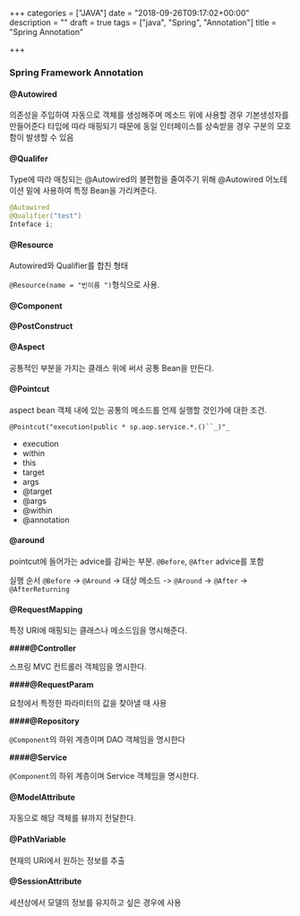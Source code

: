 +++
categories = ["JAVA"]
date = "2018-09-26T09:17:02+00:00"
description = ""
draft = true
tags = ["java", "Spring", "Annotation"]
title = "Spring Annotation"

+++
### **Spring Framework Annotation**

#### **@Autowired** 

  의존성을 주입하여 자동으로 객체를 생성해주며 메소드 위에 사용할 경우 기본생성자를 만들어준다 타입에 따라 매핑되기 때문에 동일 인터페이스를 상속받을 경우 구분의 모호함이 발생할 수 있음 

#### **@Qualifer** 

  Type에 따라 매칭되는 @Autowired의 불편함을 줄여주기 위해 @Autowired 어노테이션 밑에 사용하여 특정 Bean을 가리켜준다. 

```java
@Autowired 
@Qualifier("test")
Inteface i;
```

#### **@Resource** 

Autowired와 Qualifier를 합친 형태 

`@Resource(name = "빈이름 ")`형식으로 사용.  

#### **@Component**

#### **@PostConstruct**   

#### **@Aspect**

공통적인 부분을 가지는 클래스 위에 써서 공통 Bean을 만든다.  

#### **@Pointcut** 

aspect bean 객체 내에 있는 공통의 메소드를 언제 실행할 것인가에 대한 조건.  

`@Pointcut("execution(public * sp.aop.service.*.()``_)"_`

* execution 
* within
* this 
* target
* args
* @target
* @args
* @within
* @annotation  

#### **@around** 

pointcut에 들어가는 advice를 감싸는 부분. `@Before`, `@After` advice를 포함  

실행 순서 `@Before` -> `@Around` -> 대상 메소드 -> `@Around` -> `@After` -> `@AfterReturning`  

#### **@RequestMapping**

특정 URI에 매핑되는 클래스나 메소드임을 명시해준다. 

**####@Controller** 

스프링 MVC 컨트롤러 객체임을 명시한다.   

**####@RequestParam** 

요청에서 특정한 파라미터의 값을 찾아낼 때 사용  

**####@Repository**

 `@Component`의 하위 계층이며 DAO 객체임을 명시한다  

**####@Service**

`@Component`의 하위 계층이며 Service 객체임을 명시한다.  

#### **@ModelAttribute**

자동으로 해당 객체를 뷰까지 전달한다.  

#### **@PathVariable** 

현재의 URI에서 원하는 정보를 추출  

#### **@SessionAttribute** 

세션상에서 모델의 정보를 유지하고 싶은 경우에 사용